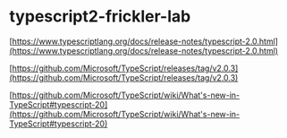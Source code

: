 # typescript2-frickler-lab

[https://www.typescriptlang.org/docs/release-notes/typescript-2.0.html](https://www.typescriptlang.org/docs/release-notes/typescript-2.0.html)

[https://github.com/Microsoft/TypeScript/releases/tag/v2.0.3](https://github.com/Microsoft/TypeScript/releases/tag/v2.0.3)

[https://github.com/Microsoft/TypeScript/wiki/What's-new-in-TypeScript#typescript-20](https://github.com/Microsoft/TypeScript/wiki/What's-new-in-TypeScript#typescript-20)